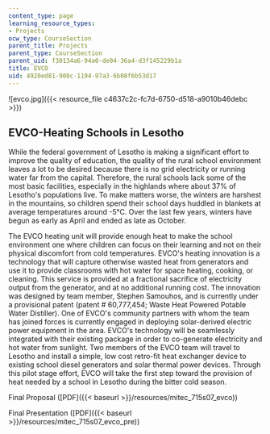 ```yaml
---
content_type: page
learning_resource_types:
- Projects
ocw_type: CourseSection
parent_title: Projects
parent_type: CourseSection
parent_uid: f30134a6-94a0-de04-36a4-d3f145229b1a
title: EVCO
uid: 4920ed81-908c-1194-97a3-6b08f6b53d17
---
```


![evco.jpg]({{< resource_file c4637c2c-fc7d-6750-d518-a9010b46debc >}})

EVCO-Heating Schools in Lesotho
-------------------------------

While the federal government of Lesotho is making a significant effort to improve the quality of education, the quality of the rural school environment leaves a lot to be desired because there is no grid electricity or running water far from the capital. Therefore, the rural schools lack some of the most basic facilities, especially in the highlands where about 37% of Lesotho's populations live. To make matters worse, the winters are harshest in the mountains, so children spend their school days huddled in blankets at average temperatures around -5°C. Over the last few years, winters have begun as early as April and ended as late as October.

The EVCO heating unit will provide enough heat to make the school environment one where children can focus on their learning and not on their physical discomfort from cold temperatures. EVCO's heating innovation is a technology that will capture otherwise wasted heat from generators and use it to provide classrooms with hot water for space heating, cooking, or cleaning. This service is provided at a fractional sacrifice of electricity output from the generator, and at no additional running cost. The innovation was designed by team member, Stephen Samouhos, and is currently under a provisional patent (patent # 60,777,454; Waste Heat Powered Potable Water Distiller). One of EVCO's community partners with whom the team has joined forces is currently engaged in deploying solar-derived electric power equipment in the area. EVCO's technology will be seamlessly integrated with their existing package in order to co-generate electricity and hot water from sunlight. Two members of the EVCO team will travel to Lesotho and install a simple, low cost retro-fit heat exchanger device to existing school diesel generators and solar thermal power devices. Through this pilot stage effort, EVCO will take the first step toward the provision of heat needed by a school in Lesotho during the bitter cold season.

Final Proposal ([PDF]({{< baseurl >}}/resources/mitec_715s07_evco))

Final Presentation ([PDF]({{< baseurl >}}/resources/mitec_715s07_evco_pre))